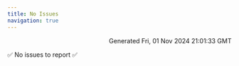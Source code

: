 ```yaml
---
title: No Issues
navigation: true
---
```


<p style="text-align:right;color:#cccs">
Generated Fri, 01 Nov 2024 21:01:33 GMT
</p>
<p>✅ No issues to report ✅</p>



